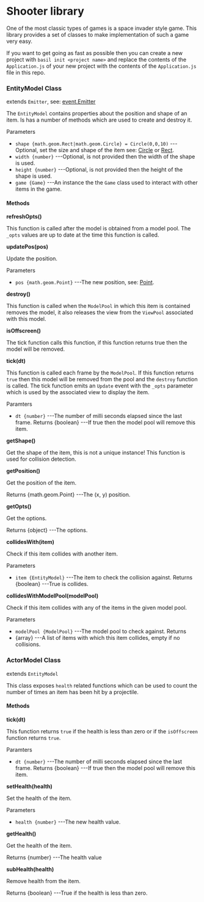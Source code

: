 # Shooter library

One of the most classic types of games is a space invader style game. This library provides a
set of classes to make implementation of such a game very easy.

If you want to get going as fast as possible then you can create a new project with `basil init <project name>`
and replace the contents of the `Application.js` of your new project with the contents of the `Application.js`
file in this repo.

### EntityModel Class

extends `Emitter`, see: [event.Emitter](http://docs.gameclosure.com/api/event.html#class-event.emitter)

The `EntityModel` contains properties about the position and shape of an item. Is has a number of 
methods which are used to create and destroy it.

Parameters
 + `shape {math.geom.Rect|math.geom.Circle} = Circle(0,0,10)` ---Optional, set the size and shape of the item see: [Circle](http://docs.gameclosure.com/api/math.html#class-math.geom.circle) or [Rect](http://docs.gameclosure.com/api/math.html#class-math.geom.rect).
 + `width {number}` ---Optional, is not provided then the width of the shape is used.
 + `height {number}` ---Optional, is not provided then the height of the shape is used.
 + `game {Game}` ---An instance the the `Game` class used to interact with other items in the game.

#### Methods

__refreshOpts()__

This function is called after the model is obtained from a model pool. The `_opts` values are up to date at the
time this function is called.

__updatePos(pos)__

Update the position.

Parameters
 + `pos {math.geom.Point}` ---The new position, see: [Point](http://docs.gameclosure.com/api/math.html#class-math.geom.point).

__destroy()__

This function is called when the `ModelPool` in which this item is contained removes the model, it also
releases the view from the `ViewPool` associated with this model.

__isOffscreen()__

The tick function calls this function, if this function returns true then the model will be removed.

__tick(dt)__

This function is called each frame by the `ModelPool`. If this function returns `true` then this model
will be removed from the pool and the `destroy` function is called. The tick function emits an `Update`
event with the `_opts` parameter which is used by the associated view to display the item.

Paramters
 + `dt {number}` ---The number of milli seconds elapsed since the last frame.
Returns
 {boolean} ---If true then the model pool will remove this item.

__getShape()__

Get the shape of the item, this is not a unique instance! This function is used for collision detection.

__getPosition()__

Get the position of the item.

Returns
 {math.geom.Point} ---The (x, y) position.

__getOpts()__

Get the options.

Returns
 {object} ---The options.

__collidesWith(item)__

Check if this item collides with another item.

Parameters
 + `item {EntityModel}` ---The item to check the collision against.
Returns
 {boolean} ---True is collides.

__collidesWithModelPool(modelPool)__

Check if this item collides with any of the items in the given model pool.

Parameters
 + `modelPool {ModelPool}` ---The model pool to check against.
Returns
 + {array} ---A list of items with which this item collides, empty if no collisions.

### ActorModel Class

extends `EntityModel`

This class exposes `health` related functions which can be used to count the number of times
an item has been hit by a projectile.

#### Methods

__tick(dt)__

This function returns `true` if the health is less than zero or if the `isOffscreen` function returns `true`.

Paramters
 + `dt {number}` ---The number of milli seconds elapsed since the last frame.
Returns
 {boolean} ---If true then the model pool will remove this item.

__setHealth(health)__

Set the health of the item.

Parameters
 + `health {number}` ---The new health value.

__getHealth()__

Get the health of the item.

Returns
 {number} ---The health value

__subHealth(health)__

Remove health from the item.

Returns
 {boolean} ---True if the health is less than zero.